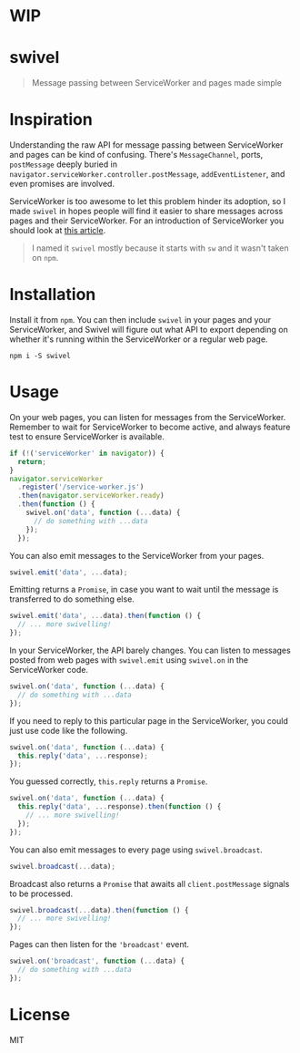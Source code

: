 # WIP

# swivel

> Message passing between ServiceWorker and pages made simple

# Inspiration

Understanding the raw API for message passing between ServiceWorker and pages can be kind of confusing. There's `MessageChannel`, ports, `postMessage` deeply buried in `navigator.serviceWorker.controller.postMessage`, `addEventListener`, and even promises are involved.

ServiceWorker is too awesome to let this problem hinder its adoption, so I made `swivel` in hopes people will find it easier to share messages across pages and their ServiceWorker. For an introduction of ServiceWorker you should look at [this article][1].

> I named it `swivel` mostly because it starts with `sw` and it wasn't taken on `npm`.

# Installation

Install it from `npm`. You can then include `swivel` in your pages and your ServiceWorker, and Swivel will figure out what API to export depending on whether it's running within the ServiceWorker or a regular web page.

```shell
npm i -S swivel
```

# Usage

On your web pages, you can listen for messages from the ServiceWorker. Remember to wait for ServiceWorker to become active, and always feature test to ensure ServiceWorker is available.

```js
if (!('serviceWorker' in navigator)) {
  return;
}
navigator.serviceWorker
  .register('/service-worker.js')
  .then(navigator.serviceWorker.ready)
  .then(function () {
    swivel.on('data', function (...data) {
      // do something with ...data
    });
  });
```

You can also emit messages to the ServiceWorker from your pages.

```js
swivel.emit('data', ...data);
```

Emitting returns a `Promise`, in case you want to wait until the message is transferred to do something else.

```js
swivel.emit('data', ...data).then(function () {
  // ... more swivelling!
});
```

In your ServiceWorker, the API barely changes. You can listen to messages posted from web pages with `swivel.emit` using `swivel.on` in the ServiceWorker code.

```js
swivel.on('data', function (...data) {
  // do something with ...data
});
```

If you need to reply to this particular page in the ServiceWorker, you could just use code like the following.


```js
swivel.on('data', function (...data) {
  this.reply('data', ...response);
});
```

You guessed correctly, `this.reply` returns a `Promise`.

```js
swivel.on('data', function (...data) {
  this.reply('data', ...response).then(function () {
    // ... more swivelling!
  });
});
```

You can also emit messages to every page using `swivel.broadcast`.

```js
swivel.broadcast(...data);
```

Broadcast also returns a `Promise` that awaits all `client.postMessage` signals to be processed.

```js
swivel.broadcast(...data).then(function () {
  // ... more swivelling!
});
```

Pages can then listen for the `'broadcast'` event.

```js
swivel.on('broadcast', function (...data) {
  // do something with ...data
});
```

# License

MIT

[1]: https://ponyfoo.com/articles/serviceworker-revolution "ServiceWorker: Revolution of the Web Platform on Pony Foo"

